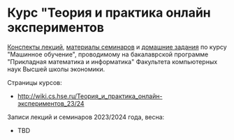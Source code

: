 # Курс "Теория и практика онлайн экспериментов 

[Конспекты лекций](2024-spring/lectures), [материалы семинаров](2024-spring/seminars) и [домашние задания](2024-spring/hw) по курсу "Машинное обучение", проводимому на бакалаврской программе "Прикладная математика и информатика" Факультета компьютерных наук Высшей школы экономики.

Страницы курсов: 
* http://wiki.cs.hse.ru/Теория_и_практика_онлайн-экспериментов_23/24

Записи лекций и семинаров 2023/2024 года, весна:
* TBD
